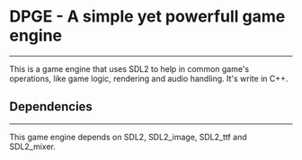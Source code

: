 # DPGE - A simple yet powerfull game engine

---

This is a game engine that uses SDL2 to help in common game's operations,
like game logic, rendering and audio handling. It's write in C++.

## Dependencies

---

This game engine depends on SDL2, SDL2_image, SDL2_ttf and SDL2_mixer.
